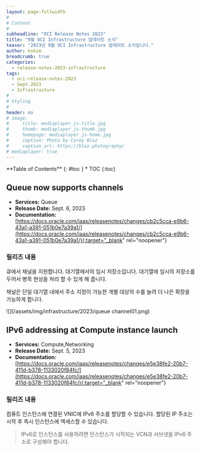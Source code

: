 ```yaml
---
layout: page-fullwidth
#
# Content
#
subheadline: "OCI Release Notes 2023"
title: "9월 OCI Infrastructure 업데이트 소식"
teaser: "2023년 9월 OCI Infrastructure 업데이트 소식입니다."
author: kskim
breadcrumb: true
categories:
  - release-notes-2023-infrastructure
tags:
  - oci-release-notes-2023
  - Sept-2023
  - Infrastructure
#
# Styling
#
header: no
# image:
#     title: mediaplayer_js-title.jpg
#     thumb: mediaplayer_js-thumb.jpg
#     homepage: mediaplayer_js-home.jpg
#     caption: Photo by Corey Blaz
#     caption_url: https://blaz.photography/
# mediaplayer: true
---
```


<div class="panel radius" markdown="1">
**Table of Contents**
{: #toc }
*  TOC
{:toc}
</div>

## Queue now supports channels
* **Services:** Queue
* **Release Date:** Sept. 6, 2023
* **Documentation:** [https://docs.oracle.com/iaas/releasenotes/changes/cb2c5cca-e9b6-43a1-a391-051b0e7a39a1/](https://docs.oracle.com/iaas/releasenotes/changes/cb2c5cca-e9b6-43a1-a391-051b0e7a39a1/){:target="_blank" rel="noopener"}

### 릴리즈 내용

큐에서 채널을 지원합니다. 대기열에서의 임시 저장소입니다. 대기열에 임시의 저장소를 두어서 병목 현상을 처리 할 수 있게 해 줍니다.

채널은 단일 대기열 내에서 주소 지정이 가능한 개별 대상의 수를 늘려 더 나은 확장을 가능하게 합니다.

![](/assets/img/infrastructure/2023/queue channel01.png)


## IPv6 addressing at Compute instance launch
* **Services:** Compute,Networking
* **Release Date:** Sept. 5, 2023
* **Documentation:** [https://docs.oracle.com/iaas/releasenotes/changes/e5e38fe2-20b7-411d-b378-1133020f84fc/](https://docs.oracle.com/iaas/releasenotes/changes/e5e38fe2-20b7-411d-b378-1133020f84fc/){:target="_blank" rel="noopener"}

### 릴리즈 내용

컴퓨트 인스턴스에 연결된 VNIC에 IPv6 주소를 할당할 수 있습니다.  할당된 IP 주소는 시작 후 즉시 인스턴스에 액세스할 수 있습니다.
> IPv6로 인스턴스를 사용하려면 인스턴스가 시작되는 VCN과 서브넷을 IPv6 주소로 구성해야 합니다.

